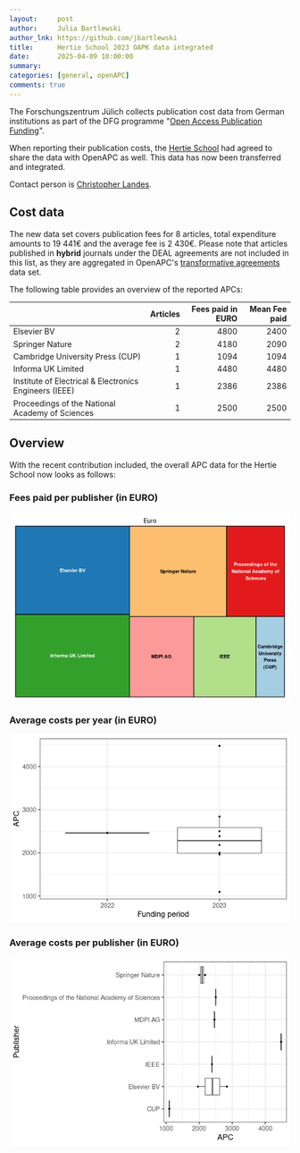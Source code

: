 ```yaml
---
layout:     post
author:     Julia Bartlewski
author_lnk: https://github.com/jbartlewski
title:      Hertie School 2023 OAPK data integrated
date:       2025-04-09 10:00:00
summary:    
categories: [general, openAPC]
comments: true
---
```





The Forschungszentrum Jülich collects publication cost data from German institutions as part of the DFG programme "[Open Access Publication Funding](https://www.fz-juelich.de/en/zb/open-science/open-access/monitoring-dfg-oa-publication-funding)".

When reporting their publication costs, the [Hertie School](https://www.hertie-school.org/en/) had agreed to share the data with OpenAPC as well. This data has now been transferred and integrated.

Contact person is [Christopher Landes](mailto:landes@hertie-school.org).


## Cost data



The new data set covers publication fees for 8 articles, total expenditure amounts to 19 441€ and the average fee is 2 430€. Please note that articles published in **hybrid** journals under the DEAL agreements are not included in this list, as they are aggregated in OpenAPC's [transformative agreements](https://github.com/OpenAPC/openapc-de/tree/master/data/transformative_agreements) data set.

The following table provides an overview of the reported APCs: 




|                                                       | Articles| Fees paid in EURO| Mean Fee paid|
|:------------------------------------------------------|--------:|-----------------:|-------------:|
|Elsevier BV                                            |        2|              4800|          2400|
|Springer Nature                                        |        2|              4180|          2090|
|Cambridge University Press (CUP)                       |        1|              1094|          1094|
|Informa UK Limited                                     |        1|              4480|          4480|
|Institute of Electrical & Electronics Engineers (IEEE) |        1|              2386|          2386|
|Proceedings of the National Academy of Sciences        |        1|              2500|          2500|



## Overview

With the recent contribution included, the overall APC data for the Hertie School now looks as follows:

### Fees paid per publisher (in EURO)

![plot of chunk tree_hertie_2025_04_09_full](/figure/tree_hertie_2025_04_09_full-1.png)

###  Average costs per year (in EURO)

![plot of chunk box_hertie_2025_04_09_year_full](/figure/box_hertie_2025_04_09_year_full-1.png)

###  Average costs per publisher (in EURO)

![plot of chunk box_hertie_2025_04_09_publisher_full](/figure/box_hertie_2025_04_09_publisher_full-1.png)
